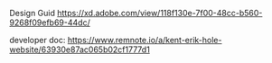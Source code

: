 Design Guid 
    https://xd.adobe.com/view/118f130e-7f00-48cc-b560-9268f09efb69-44dc/

developer doc: https://www.remnote.io/a/kent-erik-hole-website/63930e87ac065b02cf1777d1